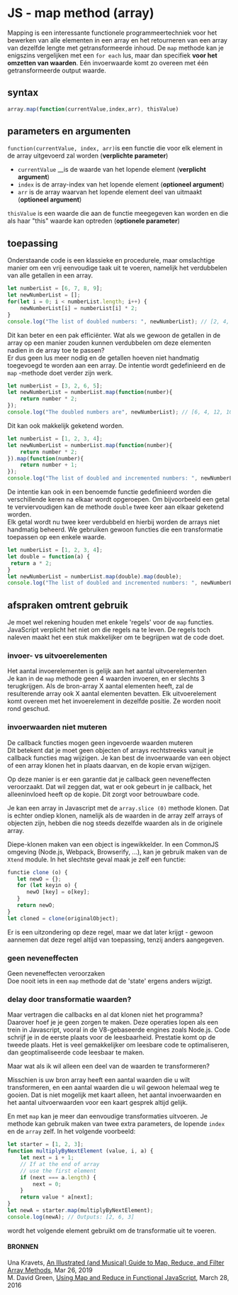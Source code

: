 # JS - map method \(array\)

Mapping is een interessante functionele programmeertechniek voor het bewerken van alle elementen in een array en het retourneren van een array van dezelfde lengte met getransformeerde inhoud. De `map` methode kan je enigszins vergelijken met een `for each` lus, maar dan specifiek **voor het omzetten van waarden**. Eén invoerwaarde komt zo overeen met één getransformeerde output waarde.

## syntax

```javascript
array.map(function(currentValue,index,arr), thisValue)
```

## parameters en argumenten

`function(currentValue, index, arr)`is een functie die voor elk element in de array uitgevoerd zal worden \(**verplichte parameter**\)

* `currentValue` __is de waarde van het lopende element \(**verplicht argument**\)
* `index` is de array-index van het lopende element \(**optioneel argument**\)
* `arr` is de array waarvan het lopende element deel van uitmaakt \(**optioneel argument**\)

`thisValue` is een waarde die aan de functie meegegeven kan worden en die als haar "this" waarde kan optreden \(**optionele parameter**\)

## toepassing

Onderstaande code is een klassieke en procedurele, maar omslachtige manier om een vrij eenvoudige taak uit te voeren, namelijk het verdubbelen van alle getallen in een array.

```javascript
let numberList = [6, 7, 8, 9];
let newNumberList = [];
for(let i = 0; i < numberList.length; i++) {
    newNumberList[i] = numberList[i] * 2;
}
console.log("The list of doubled numbers: ", newNumberList); // [2, 4, 6, 8]
```

Dit kan beter en een pak efficiënter. Wat als we gewoon de getallen in de array op een manier zouden kunnen verdubbelen om deze elementen nadien in de array toe te passen?   
Er dus geen lus meer nodig en de getallen hoeven niet handmatig toegevoegd te worden aan een array. De  intentie wordt gedefinieerd en de `map` -methode doet verder zijn werk.

```javascript
let numberList = [3, 2, 6, 5];
let newNumberList = numberList.map(function(number){
    return number * 2;
});
console.log("The doubled numbers are", newNumberList); // [6, 4, 12, 10]
```

Dit kan ook makkelijk geketend worden.

```javascript
let numberList = [1, 2, 3, 4];
let newNumberList = numberList.map(function(number){
    return number * 2;
}).map(function(number){
    return number + 1;
});
console.log("The list of doubled and incremented numbers: ", newNumberList); // [3, 5, 7, 9]
```

De intentie kan ook in een benoemde functie gedefinieerd worden die verschillende keren na elkaar wordt opgeroepen. Om bijvoorbeeld een getal te verviervoudigen kan de methode `double` twee keer aan elkaar geketend worden.   
Elk getal wordt nu twee keer verdubbeld en hierbij worden de arrays niet handmatig beheerd. We gebruiken gewoon functies die een transformatie toepassen op een enkele waarde.

```javascript
let numberList = [1, 2, 3, 4];
let double = function(a) {
 return a * 2;
}
let newNumberList = numberList.map(double).map(double);
console.log("The list of doubled and incremented numbers: ", newNumberList); // [4,8,12,16]
```

## afspraken omtrent gebruik

Je moet wel rekening houden met enkele 'regels' voor de `map` functies. JavaScript verplicht het niet om die regels na te leven. De regels toch naleven maakt het een stuk makkelijker om te begrijpen wat de code doet.

### invoer- vs uitvoerelementen

Het aantal invoerelementen is gelijk aan het aantal uitvoerelementen  
Je kan in de `map` methode geen 4 waarden invoeren, en er slechts 3 terugkrijgen. Als de bron-array X aantal elementen heeft, zal de resulterende array ook X aantal elementen bevatten. Elk uitvoerelement komt overeen met het invoerelement in dezelfde positie. Ze worden nooit rond geschud.

### invoerwaarden niet muteren

De callback functies mogen geen ingevoerde waarden muteren  
Dit betekent dat je moet geen objecten of arrays rechtstreeks vanuit je callback functies mag wijzigen. Je kan best de invoerwaarde van een object of een array klonen het in plaats daarvan, en de kopie ervan wijzigen.  
  
Op deze manier is er een garantie dat je callback geen neveneffecten veroorzaakt. Dat wil zeggen dat, wat er ook gebeurt in je callback, het alleeninvloed heeft op de kopie. Dit zorgt voor betrouwbare code.  
  
Je kan een array in Javascript met de `array.slice (0)` methode klonen. Dat is echter ondiep klonen, namelijk als de waarden in de array zelf arrays of objecten zijn, hebben die nog steeds dezelfde waarden als in de originele array.  
  
Diepe-klonen maken van een object is ingewikkelder. In een CommonJS omgeving \(Node.js, Webpack, Browserify, ...\), kan je gebruik maken van de `Xtend` module. In het slechtste geval maak je zelf een functie:

```javascript
functie clone (o) {
   let newO = {};
   for (let keyin o) {
      newO [key] = o[key];
   }
   return newO;
}
let cloned = clone(originalObject);
```

Er is een uitzondering op deze regel, maar we dat later krijgt - gewoon aannemen dat deze regel altijd van toepassing, tenzij anders aangegeven.

### geen neveneffecten

Geen neveneffecten veroorzaken  
Doe nooit iets in een `map` methode dat de 'state' ergens anders wijzigt.

### delay door transformatie waarden?

Maar vertragen die callbacks en al dat klonen niet het programma? Daarover hoef je je geen zorgen te maken. Deze operaties lopen als een trein in Javascript, vooral in de V8-gebaseerde engines zoals Node.js. Code schrijf je in de eerste plaats voor de leesbaarheid. Prestatie komt op de tweede plaats. Het is veel gemakkelijker om leesbare code te optimaliseren, dan geoptimaliseerde code leesbaar te maken.

Maar wat als ik wil alleen een deel van de waarden te transformeren?

Misschien is uw bron array heeft een aantal waarden die u wilt transformeren, en een aantal waarden die u wil gewoon helemaal weg te gooien. Dat is niet mogelijk met kaart alleen, het aantal invoerwaarden en het aantal uitvoerwaarden voor een kaart gesprek altijd gelijk.

En met `map` kan je meer dan eenvoudige transformaties uitvoeren. Je methode kan gebruik maken van twee extra parameters, de lopende `index` en de `array` zelf. In het volgende voorbeeld:

```javascript
let starter = [1, 2, 3];
function multiplyByNextElement (value, i, a) {
    let next = i + 1;
    // If at the end of array
    // use the first element
    if (next === a.length) {
        next = 0;
    }
    return value * a[next];
}
let newA = starter.map(multiplyByNextElement);
console.log(newA); // Outputs: [2, 6, 3]
```

wordt het volgende element gebruikt om de transformatie uit te voeren.



#### BRONNEN

Una Kravets, [An Illustrated \(and Musical\) Guide to Map, Reduce, and Filter Array Methods](https://css-tricks.com/an-illustrated-and-musical-guide-to-map-reduce-and-filter-array-methods/), Mar 26, 2019  
M. David Green, [Using Map and Reduce in Functional JavaScript](http://www.sitepoint.com/map-reduce-functional-javascript/?utm_source=SitePoint&utm_medium=email&utm_campaign=Versioning&utm_medium=email&utm_campaign=Versioning%20433&utm_content=Versioning%20433+Version+B+CID_56cfa583c9ca80334b0f9e11cf5eecfa&utm_source=CampaignMonitor%20SitePoint&utm_term=How%20to%20use%20map%20and%20reduce%20in%20JavaScript), March 28, 2016



